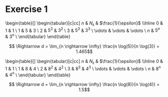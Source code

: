 # Exercise 1

\begin{table}[]
\begin{tabular}[c|cc]
  $n$ & $N_\epsilon$ & $\frac{1}{\epsilon}$ \\\hline
  $0$ & $1$ & $1$ \\
  $1$ & $5$ & $3$ \\
  $2$ & $5^2$ & $3^2$ \\
  $3$ & $5^3$ & $3^3$ \\
  \vdots & \vdots & \vdots \\
  $n$ & $5^n$ & $3^n$ \\
\end{tabular}
\end{table}

$$ \Rightarrow d = \lim_{n \rightarrow \infty} \frac{n \log(5)}{n \log(3)} = 1.465$$

\begin{table}[]
\begin{tabular}[c|cc]
  $n$ & $N_\epsilon$ & $\frac{1}{\epsilon}$ \\\hline
  $0$ & $1$ & $1$ \\
  $1$ & $8$ & $4$ \\
  $2$ & $8^2$ & $4^2$ \\
  $3$ & $8^3$ & $4^3$ \\
  \vdots & \vdots & \vdots \\
  $n$ & $8^n$ & $4^n$ \\
\end{tabular}
\end{table}

$$ \Rightarrow d = \lim_{n \rightarrow \infty} \frac{n \log(8)}{n \log(4)} = 1.5$$